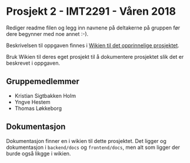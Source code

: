 # Prosjekt 2 - IMT2291 - Våren 2018 #

Rediger readme filen og legg inn navnene på deltakerne på gruppen før dere begynner med noe annet :-).

Beskrivelsen til oppgaven finnes i [Wikien til det opprinnelige prosjektet](https://bitbucket.org/okolloen/imt2291-prosjekt2-v2018/wiki/Home).

Bruk Wikien til deres eget prosjekt til å dokumentere prosjektet slik det er beskrevet i oppgaven.

## Gruppemedlemmer

* Kristian Sigtbakken Holm
* Yngve Hestem
* Thomas Løkkeborg

## Dokumentasjon

Dokumentasjon finner en i wikien til dette prosjektet. Det ligger og dokumentasjon i `backend/docs` og `frontend/docs`, men alt som ligger der burde også likgge i wikien.